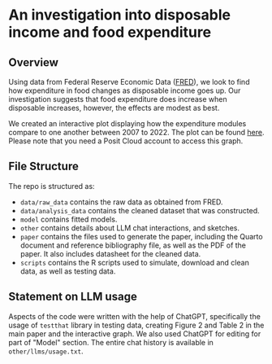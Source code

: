 # An investigation into disposable income and food expenditure

## Overview

Using data from Federal Reserve Economic Data ([FRED](https://fred.stlouisfed.org/)), we look to find how expenditure in food changes as disposable income goes up. Our investigation suggests that food expenditure does increase when disposable increases, however, the effects are modest as best. 

We created an interactive plot displaying how the expenditure modules compare to one another between 2007 to 2022. The plot can be found [here](https://posit.cloud/content/8038593). Please note that you need a Posit Cloud account to access this graph. 

## File Structure

The repo is structured as:

-   `data/raw_data` contains the raw data as obtained from FRED.
-   `data/analysis_data` contains the cleaned dataset that was constructed.
-   `model` contains fitted models. 
-   `other` contains details about LLM chat interactions, and sketches.
-   `paper` contains the files used to generate the paper, including the Quarto document and reference bibliography file, as well as the PDF of the paper. It also includes datasheet for the cleaned data. 
-   `scripts` contains the R scripts used to simulate, download and clean data, as well as testing data.


## Statement on LLM usage

Aspects of the code were written with the help of ChatGPT, specifically the usage of `testthat` library in testing data, creating Figure 2 and Table 2 in the main paper and the interactive graph. We also used ChatGPT for editing for part of "Model" section. The entire chat history is available in `other/llms/usage.txt`.
